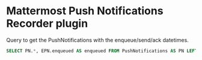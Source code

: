 # Mattermost Push Notifications Recorder plugin

Query to get the PushNotifications with the enqueue/send/ack datetimes.

```sql
SELECT PN.*, EPN.enqueued AS enqueued FROM PushNotifications AS PN LEFT JOIN EnqueuedPushNotifications AS EPN ON PN.id = EPN.Id;
```
